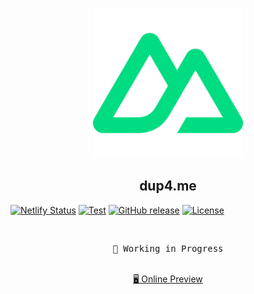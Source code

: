 <p align="center">
<img src="./public/nuxt.svg" width="240"/>
</p>

<h2 align="center">
dup4.me
</h2>

[![Netlify Status](https://api.netlify.com/api/v1/badges/af6f3c22-89be-4244-842b-66bd3a0dc034/deploy-status)](https://app.netlify.com/sites/dup4/deploys)
[![Test](https://github.com/xcpcio/xcpcio/actions/workflows/test.yml/badge.svg)](https://github.com/xcpcio/xcpcio/actions/workflows/test.yml)
[![GitHub release][gh-release-badge]][gh-release]
[![License][license-image-mit]](https://mit-license.org/)

<br>

<pre align="center">
🧪 Working in Progress
</pre>

<p align="center">
<br>
<a href="https://dup4.netlify.app/">🖥 Online Preview</a>
<br><br>
<a href="https://stackblitz.com/github/Dup4/dup4.me"><img src="https://developer.stackblitz.com/img/open_in_stackblitz.svg" alt=""></a>
</p>

[gh-release-badge]: https://img.shields.io/github/release/Dup4/dup4.me.svg
[gh-release]: https://GitHub.com/Dup4/dup4.me/releases/
[license-image-mit]: https://img.shields.io/badge/license-MIT-blue.svg?labelColor=333333

